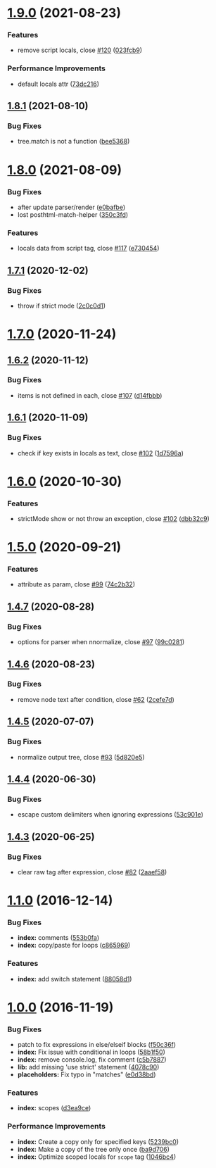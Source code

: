 # [1.9.0](https://github.com/posthtml/posthtml-expressions/compare/v1.8.1...v1.9.0) (2021-08-23)


### Features

* remove script locals, close [#120](https://github.com/posthtml/posthtml-expressions/issues/120) ([023fcb9](https://github.com/posthtml/posthtml-expressions/commit/023fcb9845939524265589d5b59741e41ea73aa4))


### Performance Improvements

* default locals attr ([73dc216](https://github.com/posthtml/posthtml-expressions/commit/73dc216c2adae6de9582c1c65a83d460df836f0a))



## [1.8.1](https://github.com/posthtml/posthtml-expressions/compare/v1.8.0...v1.8.1) (2021-08-10)


### Bug Fixes

* tree.match is not a function ([bee5368](https://github.com/posthtml/posthtml-expressions/commit/bee5368149d7f1258833656f91355e1266f6ee4d))



# [1.8.0](https://github.com/posthtml/posthtml-expressions/compare/v1.7.1...v1.8.0) (2021-08-09)


### Bug Fixes

* after update parser/render ([e0bafbe](https://github.com/posthtml/posthtml-expressions/commit/e0bafbeec23b18ae59c40c43dd132fc01bfbc73d))
* lost posthtml-match-helper ([350c3fd](https://github.com/posthtml/posthtml-expressions/commit/350c3fdf167ee638deb9b3c5cf5ffc98527406b8))


### Features

* locals data from script tag, close [#117](https://github.com/posthtml/posthtml-expressions/issues/117) ([e730454](https://github.com/posthtml/posthtml-expressions/commit/e73045458dc90afdb4046a93c394d75800818b8d))



## [1.7.1](https://github.com/posthtml/posthtml-expressions/compare/v1.7.0...v1.7.1) (2020-12-02)


### Bug Fixes

* throw if strict mode ([2c0c0d1](https://github.com/posthtml/posthtml-expressions/commit/2c0c0d1a181b280ba72f76c6530a1c626ab987e6))



# [1.7.0](https://github.com/posthtml/posthtml-expressions/compare/v1.6.2...v1.7.0) (2020-11-24)



## [1.6.2](https://github.com/posthtml/posthtml-expressions/compare/v1.6.1...v1.6.2) (2020-11-12)


### Bug Fixes

* items is not defined in each, close [#107](https://github.com/posthtml/posthtml-expressions/issues/107) ([d14fbbb](https://github.com/posthtml/posthtml-expressions/commit/d14fbbb683460fad4f8b2edb649f9ef759b89038))



## [1.6.1](https://github.com/posthtml/posthtml-expressions/compare/v1.6.0...v1.6.1) (2020-11-09)


### Bug Fixes

* check if key exists in locals as text, close [#102](https://github.com/posthtml/posthtml-expressions/issues/102) ([1d7596a](https://github.com/posthtml/posthtml-expressions/commit/1d7596a8a4d12fd29a74f03637057772a9b81d09))



# [1.6.0](https://github.com/posthtml/posthtml-expressions/compare/v1.5.0...v1.6.0) (2020-10-30)


### Features

* strictMode show or not throw an exception, close [#102](https://github.com/posthtml/posthtml-expressions/issues/102) ([dbb32c9](https://github.com/posthtml/posthtml-expressions/commit/dbb32c9a9cd0c3b6468547ecea1d1d492e0ac7ce))



# [1.5.0](https://github.com/posthtml/posthtml-expressions/compare/v1.4.7...v1.5.0) (2020-09-21)


### Features

* attribute as param, close [#99](https://github.com/posthtml/posthtml-expressions/issues/99) ([74c2b32](https://github.com/posthtml/posthtml-expressions/commit/74c2b3201f1492c4115e0e4b8f71e228f0e70370))



## [1.4.7](https://github.com/posthtml/posthtml-expressions/compare/v1.4.6...v1.4.7) (2020-08-28)


### Bug Fixes

* options for parser when nnormalize, close [#97](https://github.com/posthtml/posthtml-expressions/issues/97) ([99c0281](https://github.com/posthtml/posthtml-expressions/commit/99c02815facfcb692d52f37b3d80ad882f4756fb))



## [1.4.6](https://github.com/posthtml/posthtml-expressions/compare/v1.4.5...v1.4.6) (2020-08-23)


### Bug Fixes

* remove node text after condition, close [#62](https://github.com/posthtml/posthtml-expressions/issues/62) ([2cefe7d](https://github.com/posthtml/posthtml-expressions/commit/2cefe7dac40b61e82752c7f03b91296870474194))



## [1.4.5](https://github.com/posthtml/posthtml-expressions/compare/v1.4.4...v1.4.5) (2020-07-07)


### Bug Fixes

* normalize output tree, close [#93](https://github.com/posthtml/posthtml-expressions/issues/93) ([5d820e5](https://github.com/posthtml/posthtml-expressions/commit/5d820e59e0f745444015220937d3e3321071249e))



## [1.4.4](https://github.com/posthtml/posthtml-expressions/compare/v1.4.3...v1.4.4) (2020-06-30)


### Bug Fixes

* escape custom delimiters when ignoring expressions ([53c901e](https://github.com/posthtml/posthtml-expressions/commit/53c901eb8d58e4c1d259db9963bd6817efc11ea2))



## [1.4.3](https://github.com/posthtml/posthtml-expressions/compare/v1.4.2...v1.4.3) (2020-06-25)


### Bug Fixes

* clear raw tag after expression, close [#82](https://github.com/posthtml/posthtml-expressions/issues/82) ([2aaef58](https://github.com/posthtml/posthtml-expressions/commit/2aaef5867c0f7971358226f125b288e9de4d021c))



<a name="1.1.0"></a>
# [1.1.0](https://github.com/posthtml/posthtml-expressions/compare/v1.0.0...v1.1.0) (2016-12-14)


### Bug Fixes

* **index:** comments ([553b0fa](https://github.com/posthtml/posthtml-expressions/commit/553b0fa))
* **index:** copy/paste for loops ([c865969](https://github.com/posthtml/posthtml-expressions/commit/c865969))

### Features

* **index:** add switch statement ([88058d1](https://github.com/posthtml/posthtml-expressions/commit/88058d1))



<a name="1.0.0"></a>
# [1.0.0](https://github.com/posthtml/posthtml-expressions/compare/v0.9.0...v1.0.0) (2016-11-19)


### Bug Fixes

* patch to fix expressions in else/elseif blocks ([f50c36f](https://github.com/posthtml/posthtml-expressions/commit/f50c36f))
* **index:** Fix issue with conditional in loops ([58b1f50](https://github.com/posthtml/posthtml-expressions/commit/58b1f50))
* **index:** remove console.log, fix comment ([c5b7887](https://github.com/posthtml/posthtml-expressions/commit/c5b7887))
* **lib:** add missing 'use strict' statement ([4078c90](https://github.com/posthtml/posthtml-expressions/commit/4078c90))
* **placeholders:** Fix typo in "matches" ([e0d38bd](https://github.com/posthtml/posthtml-expressions/commit/e0d38bd))

### Features

* **index:** scopes ([d3ea9ce](https://github.com/posthtml/posthtml-expressions/commit/d3ea9ce))

### Performance Improvements

* **index:** Create a copy only for specified keys ([5239bc0](https://github.com/posthtml/posthtml-expressions/commit/5239bc0))
* **index:** Make a copy of the tree only once ([ba9d706](https://github.com/posthtml/posthtml-expressions/commit/ba9d706))
* **index:** Optimize scoped locals for `scope` tag ([1046bc4](https://github.com/posthtml/posthtml-expressions/commit/1046bc4))
